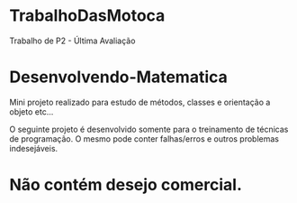 # TrabalhoDasMotoca
Trabalho de P2 - Última Avaliação

# Desenvolvendo-Matematica

Mini projeto realizado para estudo de métodos, classes e orientação a objeto etc...

O seguinte projeto é desenvolvido somente para o treinamento de técnicas de programação. O mesmo pode conter falhas/erros e outros problemas indesejáveis.

# Não contém desejo comercial.
